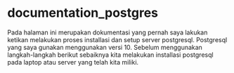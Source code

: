 # documentation_postgres
Pada halaman ini merupakan dokumentasi yang pernah saya lakukan ketikan melakukan proses installasi dan setup server postgresql. Postgresql yang saya gunakan menggunakan versi 10. Sebelum menggunakan langkah-langkah berikut sebaiknya kita melakukan installasi postgresql pada laptop atau server yang telah kita miliki. 
